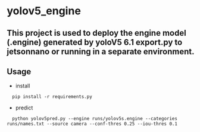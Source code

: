 # yolov5_engine
## This project is used to deploy the engine model (.engine) generated by yoloV5 6.1 export.py to jetsonnano or running in a separate environment.
## Usage ##
- install
```
  pip install -r requirements.py
 ```
- predict
```
  python yolov5pred.py --engine runs/yolov5s.engine --categories runs/names.txt --source camera --conf-thres 0.25 --iou-thres 0.1
```
